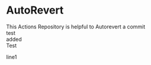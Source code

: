 # AutoRevert

This Actions Repository is helpful to Autorevert a commit  
test  
added  
Test

line1
